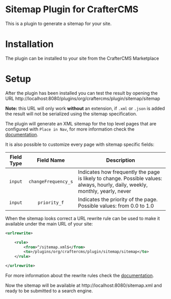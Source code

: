 # Sitemap Plugin for CrafterCMS

This is a plugin to generate a sitemap for your site.

# Installation

The plugin can be installed to your site from the CrafterCMS Marketplace

# Setup

After the plugin has been installed you can test the result by opening the URL
http://localhost:8080/plugins/org/craftercms/plugin/sitemap/sitemap

**Note:** this URL will only work **without** an extension, if `.xml` or `.json` is added the result will not be
serialized using the sitemap specification.

The plugin will generate an XML sitemap for the top level pages that are configured with `Place in Nav`, for more
information check the [documentation](https://docs.craftercms.org/en/4.0/developers/form-controls/form-page-order.html).

It is also possible to customize every page with sitemap specific fields:

|Field Type|Field Name|Description|
|:-:|:-:|-|
|`input`|`changeFrequency_s`|Indicates how frequently the page is likely to change. Possible values: always, hourly, daily, weekly, monthly, yearly, never|
|`input`|`priority_f`|Indicates the priority of the page. Possible values: from 0.0 to 1.0|

When the sitemap looks correct a URL rewrite rule can be used to make it available under the main URL of your site:

```xml
<urlrewrite>

    <rule>
        <from>^/sitemap.xml$</from>
        <to>/plugins/org/craftercms/plugin/sitemap/sitemap</to>
    </rule>

</urlrewrite>
```

For more information about the rewrite rules check the [documentation](https://docs.craftercms.org/en/4.0/site-administrators/engine/configure-url-rewrite.html).

Now the sitemap will be available at http://localhost:8080/sitemap.xml and ready to be submitted to a search engine.
